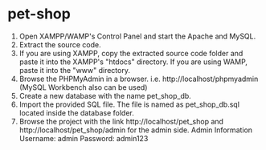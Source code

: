 # pet-shop
1.	Open XAMPP/WAMP's Control Panel and start the Apache and MySQL.
2.	Extract the source code.
3.	If you are using XAMPP, copy the extracted source code folder and paste it into the XAMPP's "htdocs" directory. If you are using WAMP, paste it into the "www" directory.
4.	Browse the PHPMyAdmin in a browser. i.e. http://localhost/phpmyadmin (MySQL Workbench also can be used)
5.	Create a new database with the name pet_shop_db.
6.	Import the provided SQL file. The file is named as pet_shop_db.sql located inside the database folder.
7.	Browse the project with the link http://localhost/pet_shop and http://localhost/pet_shop/admin for the admin side.
Admin Information
Username: admin
Password: admin123
